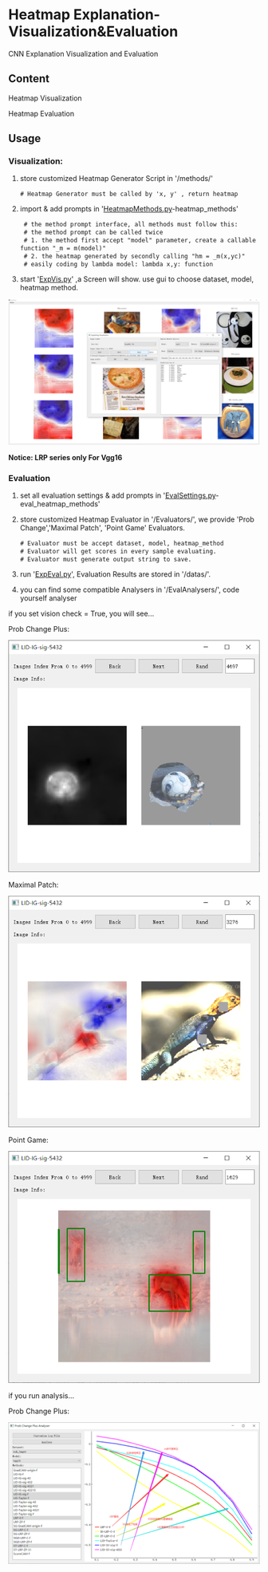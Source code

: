 # Heatmap Explanation-Visualization&Evaluation
CNN Explanation Visualization and Evaluation

## Content
Heatmap Visualization

Heatmap Evaluation

## Usage

### Visualization:

1. store customized Heatmap Generator Script in '/methods/'

       # Heatmap Generator must be called by 'x, y' , return heatmap

2. import & add prompts in '[HeatmapMethods.py](HeatmapMethods.py)-heatmap_methods'

        # the method prompt interface, all methods must follow this:
        # the method prompt can be called twice
        # 1. the method first accept "model" parameter, create a callable function "_m = m(model)"
        # 2. the heatmap generated by secondly calling "hm = _m(x,yc)"
        # easily coding by lambda model: lambda x,y: function

3. start '[ExpVis.py](ExpVis.py)' ,a Screen will show. use gui to choose dataset, model, heatmap method. 

![vis](demo.png)

**Notice: LRP series only For Vgg16**

### Evaluation 

1. set all evaluation settings & add prompts in '[EvalSettings.py](EvalSettings.py)-eval_heatmap_methods'

2. store customized Heatmap Evaluator in '/Evaluators/', we provide 'Prob Change','Maximal Patch', 'Point Game' Evaluators.

       # Evaluator must be accept dataset, model, heatmap_method
       # Evaluator will get scores in every sample evaluating.
       # Evaluator must generate output string to save.

3. run '[ExpEval.py](ExpEval.py)', Evaluation Results are stored in '/datas/'.

4. you can find some compatible Analysers in '/EvalAnalysers/', code yourself analyser

if you set vision check = True, you will see...

Prob Change Plus:

![pcp](pcp.png)

Maximal Patch:

![mp](mp.png)

Point Game:

![pg](pg.png)

if you run analysis...

Prob Change Plus:

![evr](EvaluationResult.png)

